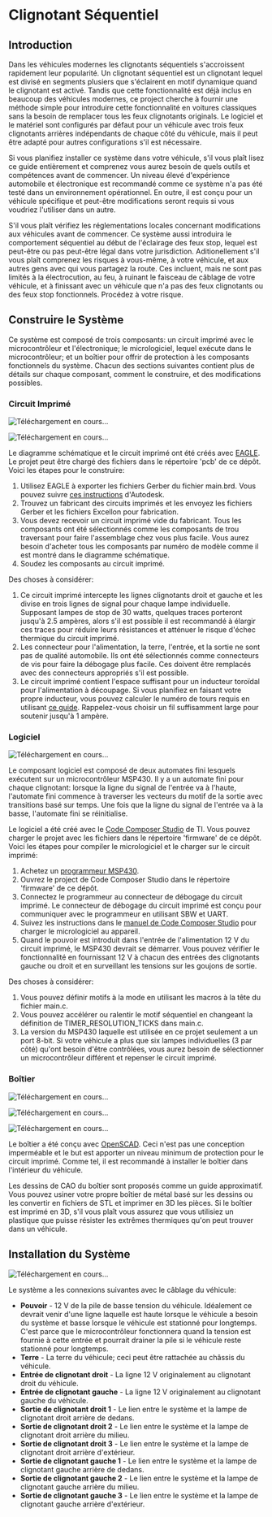 # Clignotant Séquentiel

## Introduction
Dans les véhicules modernes les clignotants séquentiels s'accroissent rapidement
leur popularité.  Un clignotant séquentiel est un clignotant lequel est divisé
en segments plusiers que s'éclairent en motif dynamique quand le clignotant est
activé.  Tandis que cette fonctionnalité est déjà inclus en beaucoup des
véhicules modernes, ce project cherche à fournir une méthode simple pour
introduire cette fonctionnalité en voitures classiques sans la besoin de
remplacer tous les feux clignotants originals.  Le logiciel et le matériel sont
configurés par défaut pour un véhicule avec trois feux clignotants arrières
indépendants de chaque côté du véhicule, mais il peut être adapté pour autres
configurations s'il est nécessaire.

Si vous planifiez installer ce système dans votre véhicule, s'il vous plaît
lisez ce guide entièrement et comprenez vous aurez besoin de quels outils et
compétences avant de commencer.  Un niveau élevé d'expérience automobile et
électronique est recommandé comme ce système n'a pas été testé dans un
environnement opérationnel.  En outre, il est conçu pour un véhicule spécifique
et peut-être modifications seront requis si vous voudriez l'utiliser dans un
autre.

S'il vous plaît vérifiez les réglementations locales concernant modifications
aux véhicules avant de commencer.  Ce système aussi introduira le comportement
séquentiel au début de l'éclairage des feux stop, lequel est peut-être ou
pas peut-être légal dans votre jurisdiction.  Aditionellement s'il vous plaît
comprenez les risques à vous-même, à votre véhicule, et aux autres gens avec qui
vous partagez la route.  Ces incluent, mais ne sont pas limités à la
électrocution, au feu, à ruinant le faisceau de câblage de votre véhicule, et
à finissant avec un véhicule que n'a pas des feux clignotants ou des feux stop
fonctionnels.  Procédez à votre risque.

## Construire le Système
Ce système est composé de trois composants: un circuit imprimé avec le
microcontrôleur et l'électronique; le micrologiciel, lequel exécute dans le
microcontrôleur; et un boîtier pour offrir de protection à les composants
fonctionnels du système.  Chacun des sections suivantes contient plus de détails
sur chaque composant, comment le construire, et des modifications possibles.

### Circuit Imprimé
![Téléchargement en cours...](../images/schematic.png)

![Téléchargement en cours...](../images/layout.png)

Le diagramme schématique et le circuit imprimé ont été créés avec
[EAGLE](https://www.autodesk.com/products/eagle/overview?term=1-YEAR).  Le
projet peut être chargé des fichiers dans le répertoire 'pcb' de ce dépôt.
Voici les étapes pour le construire:
1. Utilisez EAGLE à exporter les fichiers Gerber du fichier main.brd.  Vous
  pouvez suivre [ces instructions](https://www.autodesk.com/products/eagle/blog/gerber-nc-drill-pcb-manufacturing-basics-1/)
  d'Autodesk.
2. Trouvez un fabricant des circuits imprimés et les envoyez les fichiers Gerber
  et les fichiers Excellon pour fabrication.
3. Vous devez recevoir un circuit imprimé vide du fabricant.  Tous les
  composants ont été sélectionnés comme les composants de trou traversant pour
  faire l'assemblage chez vous plus facile.  Vous aurez besoin d'acheter tous
  les composants par numéro de modèle comme il est montré dans le diagramme
  schématique.
4. Soudez les composants au circuit imprimé.

Des choses à considérer:
1. Ce circuit imprimé intercepte les lignes clignotants droit et gauche et les
  divise en trois lignes de signal pour chaque lampe individuelle.  Supposant
  lampes de stop de 30 watts, quelques traces porteront jusqu'à 2.5 ampères,
  alors s'il est possible il est recommandé à élargir ces traces pour réduire
  leurs résistances et atténuer le risque d'échec thermique du circuit imprimé.
2. Les connecteur pour l'alimentation, la terre, l'entrée, et la sortie ne sont
  pas de qualité automobile.  Ils ont été sélectionnés comme connecteurs de vis
  pour faire la débogage plus facile.  Ces doivent être remplacés avec des
  connecteurs appropriés s'il est possible.
3. Le circuit imprimé contient l'espace suffisant pour un inducteur toroïdal
  pour l'alimentation à découpage.  Si vous planifiez en faisant votre propre
  inducteur, vous pouvez calculer le numéro de tours requis en utilisant
  [ce guide](http://www.nessengr.com/technical-data/toroid-inductor-formulas-and-calculator/).
  Rappelez-vous choisir un fil suffisamment large pour soutenir jusqu'à 1
  ampère.

### Logiciel
![Téléchargement en cours...](../images/fsm.png)

Le composant logiciel est composé de deux automates fini lesquels exécutent sur
un microcontrôleur MSP430.  Il y a un automate fini pour chaque clignotant:
lorsque la ligne du signal de l'entrée va à l'haute, l'automate fini commence à
traverser les vecteurs du motif de la sortie avec transitions basé sur temps.
Une fois que la ligne du signal de l'entrée va à la basse, l'automate fini se
réinitialise.

Le logiciel a été créé avec le [Code Composer Studio](https://www.ti.com/tool/CCSTUDIO)
de TI. Vous pouvez charger le projet avec les fichiers dans le répertoire
'firmware' de ce dépôt.  Voici les étapes pour compiler le micrologiciel et le
charger sur le circuit imprimé:
1. Achetez un [programmeur MSP430](https://www.ti.com/tool/MSP-FET).
2. Ouvrez le project de Code Composer Studio dans le répertoire 'firmware' de ce
  dépôt.
3. Connectez le programmeur au connecteur de débogage du circuit imprimé.  Le
  connecteur de débogage du circuit imprimé est conçu pour communiquer avec le
  programmeur en utilisant SBW et UART.
4. Suivez les instructions dans le [manuel de Code Composer Studio](https://www.ti.com/lit/ug/spru509h/spru509h.pdf)
  pour charger le micrologiciel au appareil.
5. Quand le pouvoir est introduit dans l'entrée de l'alimentation 12 V du
  circuit imprimé, le MSP430 devrait se démarrer.  Vous pouvez vérifier le
  fonctionnalité en fournissant 12 V à chacun des entrées des clignotants gauche
  ou droit et en surveillant les tensions sur les goujons de sortie.

Des choses à considérer:
1. Vous pouvez définir motifs à la mode en utilisant les macros à la tête du
  fichier main.c.
2. Vous pouvez accélérer ou ralentir le motif séquentiel en changeant la
  définition de TIMER_RESOLUTION_TICKS dans main.c.
3. La version du MSP430 laquelle est utilisée en ce projet seulement a un port
  8-bit.  Si votre véhicule a plus que six lampes individuelles (3 par côté)
  qu'ont besoin d'être contrôlées, vous aurez besoin de sélectionner un
  microcontrôleur différent et repenser le circuit imprimé.

### Boîtier
![Téléchargement en cours...](../images/top.png)

![Téléchargement en cours...](../images/gasket.png)

![Téléchargement en cours...](../images/bottom.png)

Le boîtier a été conçu avec [OpenSCAD](https://openscad.org/).  Ceci n'est pas
une conception imperméable et le but est apporter un niveau minimum de
protection pour le circuit imprimé.  Comme tel, il est recommandé à installer le
boîtier dans l'intérieur du véhicule.

Les dessins de CAO du boîtier sont proposés comme un guide approximatif.  Vous
pouvez usiner votre propre boîtier de métal basé sur les dessins ou les
convertir en fichiers de STL et imprimer en 3D les pièces.  Si le boîtier est
imprimé en 3D, s'il vous plaît vous assurez que vous utilisiez un plastique que
puisse résister les extrêmes thermiques qu'on peut trouver dans un véhicule.

## Installation du Système
![Téléchargement en cours...](../images/slbd.png)

Le système a les connexions suivantes avec le câblage du véhicule:
* **Pouvoir** - 12 V de la pile de basse tension du véhicule.  Idéalement ce
  devrait venir d'une ligne laquelle est haute lorsque le véhicule a besoin du
  système et basse lorsque le véhicule est stationné pour longtemps.  C'est
  parce que le microcontrôleur fonctionnera quand la tension est fournie à cette
  entrée et pourrait drainer la pile si le véhicule reste stationné pour
  longtemps.
* **Terre** - La terre du véhicule; ceci peut être rattachée au châssis du
  véhicule.
* **Entrée de clignotant droit** - La ligne 12 V originalement au clignotant
  droit du véhicule.
* **Entrée de clignotant gauche** - La ligne 12 V originalement au clignotant
  gauche du véhicule.
* **Sortie de clignotant droit 1** - Le lien entre le système et la lampe de
  clignotant droit arrière de dedans.
* **Sortie de clignotant droit 2** - Le lien entre le système et la lampe de
  clignotant droit arrière du milieu.
* **Sortie de clignotant droit 3** - Le lien entre le système et la lampe de
  clignotant droit arrière d'extérieur.
* **Sortie de clignotant gauche 1** - Le lien entre le système et la lampe de
  clignotant gauche arrière de dedans.
* **Sortie de clignotant gauche 2** - Le lien entre le système et la lampe de
  clignotant gauche arrière du milieu.
* **Sortie de clignotant gauche 3** - Le lien entre le système et la lampe de
  clignotant gauche arrière d'extérieur.
